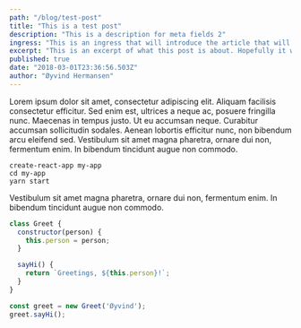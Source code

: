 ```yaml
---
path: "/blog/test-post"
title: "This is a test post"
description: "This is a description for meta fields 2"
ingress: "This is an ingress that will introduce the article that will show below 2"
excerpt: "This is an excerpt of what this post is about. Hopefully it will make some sense."
published: true
date: "2018-03-01T23:36:56.503Z"
author: "Øyvind Hermansen"
---
```


Lorem ipsum dolor sit amet, consectetur adipiscing elit. Aliquam facilisis consectetur efficitur. Sed enim est, ultrices a neque ac, posuere fringilla nunc. Maecenas in tempus justo. Ut eu accumsan neque. Curabitur accumsan sollicitudin sodales. Aenean lobortis efficitur nunc, non bibendum arcu eleifend sed. Vestibulum sit amet magna pharetra, ornare dui non, fermentum enim. In bibendum tincidunt augue non commodo.

```shell
create-react-app my-app
cd my-app
yarn start
```

Vestibulum sit amet magna pharetra, ornare dui non, fermentum enim. In bibendum tincidunt augue non commodo.

```js
class Greet {
  constructor(person) {
    this.person = person;
  }

  sayHi() {
    return `Greetings, ${this.person}!`;
  }
}

const greet = new Greet('Øyvind');
greet.sayHi();
```
